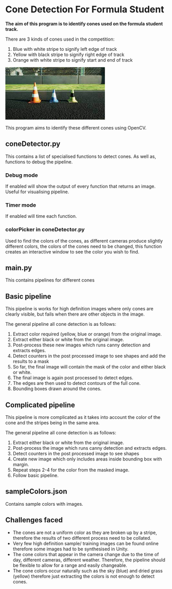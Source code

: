 # Cone Detection For Formula Student

**The aim of this program is to identify cones used on the formula student track.**

There are 3 kinds of cones used in the competition:
1. Blue with white stripe to signify left edge of track
2. Yellow with black stripe to signify right edge of track
3. Orange with white stripe to signify start and end of track

![FS cones](Images/sampleCones.jpg)

This program aims to identify these different cones using OpenCV.

## coneDetector.py
This contains a list of specialised functions to detect cones.
As well as, functions to debug the pipeline.

### Debug mode
If enabled will show the output of every function that returns an image. \
Useful for visualising pipeline.
### Timer mode
If enabled will time each function.

### colorPicker in coneDetector.py
Used to find the colors of the cones, as different cameras produce slightly different colors,
the colors of the cones need to be changed, this function creates an interactive window to 
see the color you wish to find.

## main.py
This contains pipelines for different cones

## Basic pipeline
This pipeline is works for high definition images where only cones are clearly visible, 
but fails when there are other objects in the image.

The general pipeline all cone detection is as follows:
1. Extract color required (yellow, blue or orange) from the original image.
2. Extract either black or white from the original image.
3. Post-process these new images which runs canny detection and extracts edges.
4. Detect counters in the post processed image to see shapes and add the results to a mask
5. So far, the final image will contain the mask of the color and either black or white.
6. The final image is again post processed to detect edges.
7. The edges are then used to detect contours of the full cone.
8. Bounding boxes drawn around the cones.

## Complicated pipeline
This pipeline is more complicated as it takes into account the color of the cone and the
stripes being in the same area. 

The general pipeline all cone detection is as follows:
1. Extract either black or white from the original image. 
2. Post-process the image which runs canny detection and extracts edges.
3. Detect counters in the post processed image to see shapes
4. Create new image which only includes areas inside bounding box with margin.
5. Repeat steps 2-4 for the color from the masked image.
6. Follow basic pipeline.

## sampleColors.json
Contains sample colors with images.

## Challenges faced
* The cones are not a uniform color as they are broken up by a stripe, therefore the 
results of two different process need to be collated.
* Very few high definition sample/ training images can be found online therefore
some images had to be synthesised in Unity.
* The cone colors that appear in the camera change due to the time of day, different cameras,
different weather. Therefore, the pipeline should be flexible to allow for a range and easily changeable.
* The cone colors occur naturally such as the sky (blue) and dried grass (yellow)
therefore just extracting the colors is not enough to detect cones.

